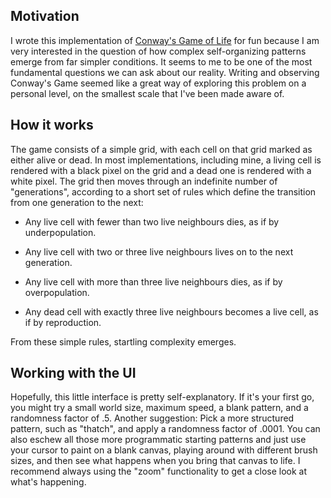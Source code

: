 ## Motivation 

I wrote this implementation of [Conway's Game of Life](https://en.wikipedia.org/wiki/Conway%27s_Game_of_Life) for fun because I am very interested in the question of how complex self-organizing patterns emerge from far simpler conditions. It seems to me to be one of the most fundamental questions we can ask about our reality. Writing and observing Conway's Game seemed like a great way of exploring this problem on a personal level, on the smallest scale that I've been made aware of. 

## How it works

The game consists of a simple grid, with each cell on that grid marked as either alive or dead. In most implementations, including mine, a living cell is rendered with a black pixel on the grid and a dead one is rendered with a white pixel. The grid then moves through an indefinite number of "generations", according to a short set of rules which define the transition from one generation to the next: 

- Any live cell with fewer than two live neighbours dies, as if by underpopulation.

- Any live cell with two or three live neighbours lives on to the next generation.

- Any live cell with more than three live neighbours dies, as if by overpopulation.
  
- Any dead cell with exactly three live neighbours becomes a live cell, as if by reproduction.

From these simple rules, startling complexity emerges.

## Working with the UI

Hopefully, this little interface is pretty self-explanatory. If it's your first go, you might try a small world size, maximum speed, a blank pattern, and a randomness factor of .5. Another suggestion: Pick a more structured pattern, such as "thatch", and apply a randomness factor of .0001. You can also eschew all those more programmatic starting patterns and just use your cursor to paint on a blank canvas, playing around with different brush sizes, and then see what happens when you bring that canvas to life. I recommend always using the "zoom" functionality to get a close look at what's happening.
